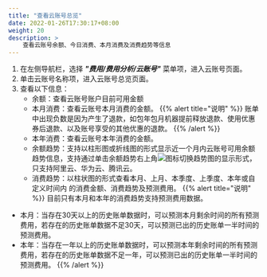 ```yaml
---
title: "查看云账号总览"
date: 2022-01-26T17:30:17+08:00
weight: 20
description: >
    查看云账号余额、今日消费、本月消费及消费趋势等信息
---
```


1. 在左侧导航栏，选择 **_"费用/费用分析/云账号"_** 菜单项，进入云账号页面。
2. 单击云账号名称项，进入云账号总览页面。
3. 查看以下信息：
    - 余额：查看云账号账户目前可用金额
    - 本月消费：查看云账号本月消费的金额。
{{% alert title="说明" %}}
账单中出现负数是因为产生了退款，如包年包月机器提前释放退款、使用优惠券后退款、以及账号享受的其他优惠的退款。
{{% /alert %}}
    - 本年消费：查看云账号本年消费的金额。
    - 余额趋势：支持以柱形图或折线图的形式显示近一个月内云账号可用余额趋势信息，支持通过单击余额趋势右上角![](../../../../images/switch.png)图标切换趋势图的显示形式，只支持阿里云、华为云、腾讯云。
    - 消费趋势：以柱状图的形式查看本月、上月、本季度、上季度、本年或自定义时间内 的消费金额、消费趋势及预测费用。
{{% alert title="说明" %}}
目前只有本月和本年的消费趋势支持预测费用数据。

- 本月：当存在30天以上的历史账单数据时，可以预测本月剩余时间的所有预测费用，若存在的历史账单数据不足30天，可以预测已出的历史账单一半时间的预测费用。
- 本年：当存在一年以上的历史账单数据时，可以预测本年剩余时间的所有预测费用，若存在的历史账单数据不足一年，可以预测已出的历史账单一半时间的预测费用。
{{% /alert %}}